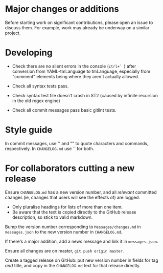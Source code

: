 Major changes or additions
==========================

Before starting work on significant contributions, please open an issue to discuss them. For example, work may already be underway on a similar project.

Developing
==========

- Check there are no silent errors in the console (``ctrl+` ``) after conversion from YAML-tmLanguage to tmLanguage, especially from "comment" elements being where they aren't actually allowed.

- Check all syntax tests pass.

- Check syntax test file doesn't crash in ST2 (caused by infinite recursion in the old regex engine)

- Check all commit messages pass basic gitlint tests.

Style guide
===========

In commit messages, use '' and "" to quote characters and commands, respectively. In `CHANGELOG.md` use \`\` for both.

For collaborators cutting a new release
=======================================

Ensure `CHANGELOG.md` has a new version number, and all *relevant* committed changes (ie, changes that users will see the effects of) are logged.
- Only pluralise headings for lists of more than one item.
- Be aware that the text is copied directly to the GitHub release description, so stick to valid markdown.

Bump the version number corresponding to `Messages/changes.md` in `messages.json` to the new version number in `CHANGELOG.md`.

If there's a major addition, add a news message and link it in `messages.json`.

Ensure all changes are on master, `git push origin master`.

Create a tagged release on GitHub: put new version number in fields for tag *and* title, and copy in the `CHANGELOG.md` text for that release directly.
